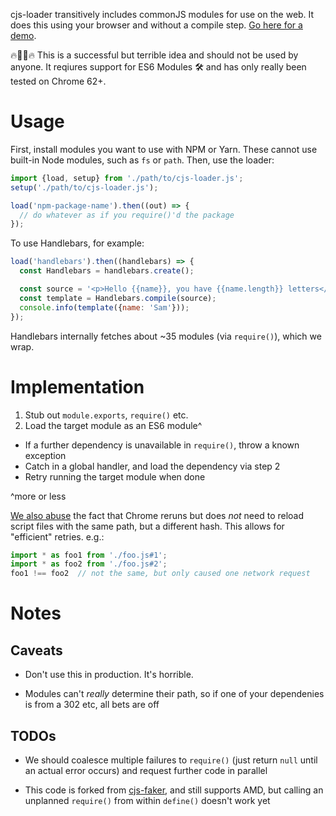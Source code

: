 cjs-loader transitively includes commonJS modules for use on the web.
It does this using your browser and without a compile step.
[Go here for a demo](https://samthor.github.io/cjs-loader/demo/index.html).

🔥👨‍💻🔥 This is a successful but terrible idea and should not be used by anyone.
It reqiures support for ES6 Modules 🛠️ and has only really been tested on Chrome 62+.

# Usage

First, install modules you want to use with NPM or Yarn.
These cannot use built-in Node modules, such as `fs` or `path`.
Then, use the loader:

```js
import {load, setup} from './path/to/cjs-loader.js';
setup('./path/to/cjs-loader.js');

load('npm-package-name').then((out) => {
  // do whatever as if you require()'d the package
});
```

To use Handlebars, for example:

```js
load('handlebars').then((handlebars) => {
  const Handlebars = handlebars.create();

  const source = '<p>Hello {{name}}, you have {{name.length}} letters</p>';
  const template = Handlebars.compile(source);
  console.info(template({name: 'Sam'}));
});
```

Handlebars internally fetches about ~35 modules (via `require()`), which we wrap.

# Implementation

1. Stub out `module.exports`, `require()` etc.
2. Load the target module as an ES6 module^
  * If a further dependency is unavailable in `require()`, throw a known exception
  * Catch in a global handler, and load the dependency via step 2
  * Retry running the target module when done

^more or less

[We also abuse](https://gist.github.com/samthor/8c5ebf3239bfeaca6c92299bb12b2a79) the fact that Chrome reruns but does _not_ need to reload script files with the same path, but a different hash.
This allows for "efficient" retries.
e.g.:

```js
import * as foo1 from './foo.js#1';
import * as foo2 from './foo.js#2';
foo1 !== foo2  // not the same, but only caused one network request
```

# Notes

## Caveats

* Don't use this in production.
  It's horrible.

* Modules can't _really_ determine their path, so if one of your dependenies is from a 302 etc, all bets are off

## TODOs

* We should coalesce multiple failures to `require()` (just return `null` until an actual error occurs) and request further code in parallel

* This code is forked from [cjs-faker](https://github.com/samthor/cjs-faker), and still supports AMD, but calling an unplanned `require()` from within `define()` doesn't work yet

